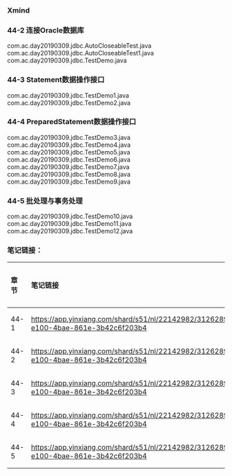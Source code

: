 ### Xmind

### 44-2 连接Oracle数据库
com.ac.day20190309.jdbc.AutoCloseableTest.java  
com.ac.day20190309.jdbc.AutoCloseableTest1.java  
com.ac.day20190309.jdbc.TestDemo.java  
### 44-3 Statement数据操作接口
com.ac.day20190309.jdbc.TestDemo1.java  
com.ac.day20190309.jdbc.TestDemo2.java  
### 44-4 PreparedStatement数据操作接口
com.ac.day20190309.jdbc.TestDemo3.java  
com.ac.day20190309.jdbc.TestDemo4.java  
com.ac.day20190309.jdbc.TestDemo5.java  
com.ac.day20190309.jdbc.TestDemo6.java  
com.ac.day20190309.jdbc.TestDemo7.java  
com.ac.day20190309.jdbc.TestDemo8.java  
com.ac.day20190309.jdbc.TestDemo9.java  
### 44-5 批处理与事务处理
com.ac.day20190309.jdbc.TestDemo10.java  
com.ac.day20190309.jdbc.TestDemo11.java  
com.ac.day20190309.jdbc.TestDemo12.java  
### 笔记链接：
| 章节 | 笔记链接 | 笔记内容 |
| :--- | :--- | :--- |
| 44-1 | https://app.yinxiang.com/shard/s51/nl/22142982/31262890-e100-4bae-861e-3b42c6f203b4 | 2.1章节 |
| 44-2 | https://app.yinxiang.com/shard/s51/nl/22142982/31262890-e100-4bae-861e-3b42c6f203b4 | 2.2章节 |
| 44-3 | https://app.yinxiang.com/shard/s51/nl/22142982/31262890-e100-4bae-861e-3b42c6f203b4 | 2.3章节 |
| 44-4 | https://app.yinxiang.com/shard/s51/nl/22142982/31262890-e100-4bae-861e-3b42c6f203b4 | 2.4章节 |
| 44-5 | https://app.yinxiang.com/shard/s51/nl/22142982/31262890-e100-4bae-861e-3b42c6f203b4 | 2.5章节 |






